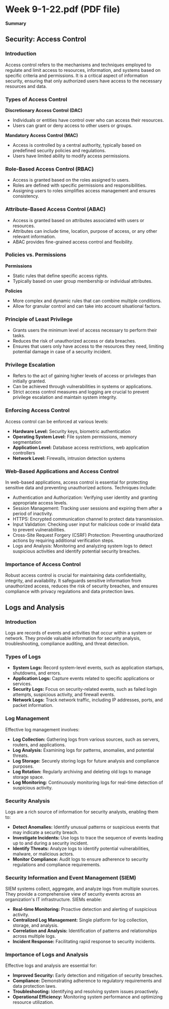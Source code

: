 # Week 9-1-22.pdf (PDF file)
**Summary**
## Security: Access Control

### Introduction

Access control refers to the mechanisms and techniques employed to regulate and limit access to resources, information, and systems based on specific criteria and permissions. It is a critical aspect of information security, ensuring that only authorized users have access to the necessary resources and data.

### Types of Access Control

**Discretionary Access Control (DAC)**

* Individuals or entities have control over who can access their resources.
* Users can grant or deny access to other users or groups.

**Mandatory Access Control (MAC)**

* Access is controlled by a central authority, typically based on predefined security policies and regulations.
* Users have limited ability to modify access permissions.

### Role-Based Access Control (RBAC)

* Access is granted based on the roles assigned to users.
* Roles are defined with specific permissions and responsibilities.
* Assigning users to roles simplifies access management and ensures consistency.

### Attribute-Based Access Control (ABAC)

* Access is granted based on attributes associated with users or resources.
* Attributes can include time, location, purpose of access, or any other relevant information.
* ABAC provides fine-grained access control and flexibility.

### Policies vs. Permissions

**Permissions**

* Static rules that define specific access rights.
* Typically based on user group membership or individual attributes.

**Policies**

* More complex and dynamic rules that can combine multiple conditions.
* Allow for granular control and can take into account situational factors.

### Principle of Least Privilege

* Grants users the minimum level of access necessary to perform their tasks.
* Reduces the risk of unauthorized access or data breaches.
* Ensures that users only have access to the resources they need, limiting potential damage in case of a security incident.

### Privilege Escalation

* Refers to the act of gaining higher levels of access or privileges than initially granted.
* Can be achieved through vulnerabilities in systems or applications.
* Strict access control measures and logging are crucial to prevent privilege escalation and maintain system integrity.

### Enforcing Access Control

Access control can be enforced at various levels:

* **Hardware Level:** Security keys, biometric authentication
* **Operating System Level:** File system permissions, memory segmentation
* **Application Level:** Database access restrictions, web application controllers
* **Network Level:** Firewalls, intrusion detection systems

### Web-Based Applications and Access Control

In web-based applications, access control is essential for protecting sensitive data and preventing unauthorized actions. Techniques include:

* Authentication and Authorization: Verifying user identity and granting appropriate access levels.
* Session Management: Tracking user sessions and expiring them after a period of inactivity.
* HTTPS: Encrypted communication channel to protect data transmission.
* Input Validation: Checking user input for malicious code or invalid data to prevent vulnerabilities.
* Cross-Site Request Forgery (CSRF) Protection: Preventing unauthorized actions by requiring additional verification steps.
* Logs and Analysis: Monitoring and analyzing system logs to detect suspicious activities and identify potential security breaches.

### Importance of Access Control

Robust access control is crucial for maintaining data confidentiality, integrity, and availability. It safeguards sensitive information from unauthorized access, reduces the risk of security breaches, and ensures compliance with privacy regulations and data protection laws.

## Logs and Analysis

### Introduction

Logs are records of events and activities that occur within a system or network. They provide valuable information for security analysis, troubleshooting, compliance auditing, and threat detection.

### Types of Logs

* **System Logs:** Record system-level events, such as application startups, shutdowns, and errors.
* **Application Logs:** Capture events related to specific applications or services.
* **Security Logs:** Focus on security-related events, such as failed login attempts, suspicious activity, and firewall events.
* **Network Logs:** Track network traffic, including IP addresses, ports, and packet information.

### Log Management

Effective log management involves:

* **Log Collection:** Gathering logs from various sources, such as servers, routers, and applications.
* **Log Analysis:** Examining logs for patterns, anomalies, and potential threats.
* **Log Storage:** Securely storing logs for future analysis and compliance purposes.
* **Log Rotation:** Regularly archiving and deleting old logs to manage storage space.
* **Log Monitoring:** Continuously monitoring logs for real-time detection of suspicious activity.

### Security Analysis

Logs are a rich source of information for security analysts, enabling them to:

* **Detect Anomalies:** Identify unusual patterns or suspicious events that may indicate a security breach.
* **Investigate Incidents:** Use logs to trace the sequence of events leading up to and during a security incident.
* **Identify Threats:** Analyze logs to identify potential vulnerabilities, malware, or malicious actors.
* **Monitor Compliance:** Audit logs to ensure adherence to security regulations and compliance requirements.

### Security Information and Event Management (SIEM)

SIEM systems collect, aggregate, and analyze logs from multiple sources. They provide a comprehensive view of security events across an organization's IT infrastructure. SIEMs enable:

* **Real-time Monitoring:** Proactive detection and alerting of suspicious activity.
* **Centralized Log Management:** Single platform for log collection, storage, and analysis.
* **Correlation and Analysis:** Identification of patterns and relationships across multiple logs.
* **Incident Response:** Facilitating rapid response to security incidents.

### Importance of Logs and Analysis

Effective logs and analysis are essential for:

* **Improved Security:** Early detection and mitigation of security breaches.
* **Compliance:** Demonstrating adherence to regulatory requirements and data protection laws.
* **Troubleshooting:** Identifying and resolving system issues proactively.
* **Operational Efficiency:** Monitoring system performance and optimizing resource utilization.
